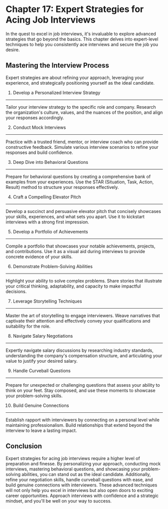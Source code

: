 Chapter 17: Expert Strategies for Acing Job Interviews
======================================================

In the quest to excel in job interviews, it's invaluable to explore advanced strategies that go beyond the basics. This chapter delves into expert-level techniques to help you consistently ace interviews and secure the job you desire.

Mastering the Interview Process
-------------------------------

Expert strategies are about refining your approach, leveraging your experience, and strategically positioning yourself as the ideal candidate.

1. Develop a Personalized Interview Strategy
--------------------------------------------

Tailor your interview strategy to the specific role and company. Research the organization's culture, values, and the nuances of the position, and align your responses accordingly.

2. Conduct Mock Interviews
--------------------------

Practice with a trusted friend, mentor, or interview coach who can provide constructive feedback. Simulate various interview scenarios to refine your responses and build confidence.

3. Deep Dive into Behavioral Questions
--------------------------------------

Prepare for behavioral questions by creating a comprehensive bank of examples from your experiences. Use the STAR (Situation, Task, Action, Result) method to structure your responses effectively.

4. Craft a Compelling Elevator Pitch
------------------------------------

Develop a succinct and persuasive elevator pitch that concisely showcases your skills, experiences, and what sets you apart. Use it to kickstart interviews with a strong first impression.

5. Develop a Portfolio of Achievements
--------------------------------------

Compile a portfolio that showcases your notable achievements, projects, and contributions. Use it as a visual aid during interviews to provide concrete evidence of your skills.

6. Demonstrate Problem-Solving Abilities
----------------------------------------

Highlight your ability to solve complex problems. Share stories that illustrate your critical thinking, adaptability, and capacity to make impactful decisions.

7. Leverage Storytelling Techniques
-----------------------------------

Master the art of storytelling to engage interviewers. Weave narratives that captivate their attention and effectively convey your qualifications and suitability for the role.

8. Navigate Salary Negotiations
-------------------------------

Expertly navigate salary discussions by researching industry standards, understanding the company's compensation structure, and articulating your value to justify your desired salary.

9. Handle Curveball Questions
-----------------------------

Prepare for unexpected or challenging questions that assess your ability to think on your feet. Stay composed, and use these moments to showcase your problem-solving skills.

10. Build Genuine Connections
-----------------------------

Establish rapport with interviewers by connecting on a personal level while maintaining professionalism. Build relationships that extend beyond the interview to leave a lasting impact.

Conclusion
----------

Expert strategies for acing job interviews require a higher level of preparation and finesse. By personalizing your approach, conducting mock interviews, mastering behavioral questions, and showcasing your problem-solving abilities, you can stand out as the ideal candidate. Additionally, refine your negotiation skills, handle curveball questions with ease, and build genuine connections with interviewers. These advanced techniques will not only help you excel in interviews but also open doors to exciting career opportunities. Approach interviews with confidence and a strategic mindset, and you'll be well on your way to success.
